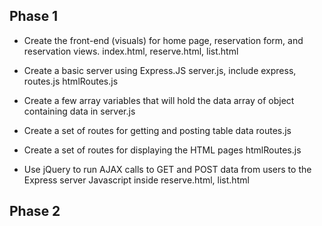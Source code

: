 ## Phase 1

* Create the front-end (visuals) for home page, reservation form, and reservation views.
  index.html, reserve.html, list.html

* Create a basic server using Express.JS
  server.js, include express, routes.js htmlRoutes.js

* Create a few array variables that will hold the data
  array of object containing data in server.js

* Create a set of routes for getting and posting table data
  routes.js

* Create a set of routes for displaying the HTML pages
  htmlRoutes.js

* Use jQuery to run AJAX calls to GET and POST data from users to the Express server
  Javascript inside reserve.html, list.html


## Phase 2

